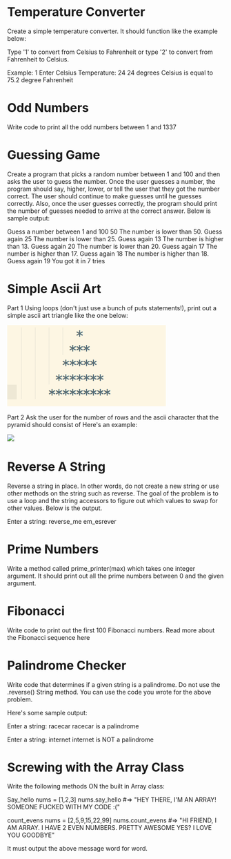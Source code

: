 # Temperature Converter

Create a simple temperature converter. It should function like the example below:

Type '1' to convert from Celsius to Fahrenheit or type '2' to convert from Fahrenheit to Celsius.

Example:
1
Enter Celsius Temperature:
24
24 degrees Celsius is equal to 75.2 degree Fahrenheit

# Odd Numbers

Write code to print all the odd numbers between 1 and 1337

# Guessing Game

Create a program that picks a random number between 1 and 100 and then asks the user to guess the number. Once the user guesses a number, the program should say, higher, lower, or tell the user that they got the number correct. The user should continue to make guesses until he guesses correctly. Also, once the user guesses correctly, the program should print the number of guesses needed to arrive at the correct answer. Below is sample output:

Guess a number between 1 and 100
50
The number is lower than 50.  Guess again
25
The number is lower than 25.  Guess again
13
The number is higher than 13.  Guess again
20
The number is lower than 20.  Guess again
17
The number is higher than 17.  Guess again
18
The number is higher than 18.  Guess again
19
You got it in 7 tries

# Simple Ascii Art

Part 1
Using loops (don't just use a bunch of puts statements!), print out a simple ascii art triangle like the one below:

![](ascii-tree.png)

Part 2
Ask the user for the number of rows and the ascii character that the pyramid should consist of Here's an example:

![](ascii-part2.gif)

# Reverse A String

Reverse a string in place. In other words, do not create a new string or use other methods on the string such as reverse. The goal of the problem is to use a loop and the string accessors to figure out which values to swap for other values. Below is the output.

Enter a string:
  reverse_me
em_esrever

# Prime Numbers

Write a method called prime_printer(max) which takes one integer argument. It should print out all the prime numbers between 0 and the given argument.

# Fibonacci

Write code to print out the first 100 Fibonacci numbers. Read more about the Fibonacci sequence here

# Palindrome Checker

Write code that determines if a given string is a palindrome. Do not use the .reverse() String method. You can use the code you wrote for the above problem.

Here's some sample output:

Enter a string:
racecar
racecar is a palindrome

Enter a string:
internet
internet is NOT a palindrome

# Screwing with the Array Class

Write the following methods ON the built in Array class:

Say_hello
nums = [1,2,3]
nums.say_hello
#=> "HEY THERE, I'M AN ARRAY! SOMEONE FUCKED WITH MY CODE :("

count_evens
nums = [2,5,9,15,22,99]
nums.count_evens
#=> "HI FRIEND, I AM ARRAY.  I HAVE 2 EVEN NUMBERS.  PRETTY AWESOME YES?  I LOVE YOU GOODBYE"

It must output the above message word for word.
